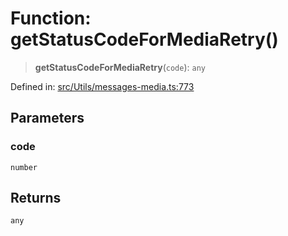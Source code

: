 # Function: getStatusCodeForMediaRetry()

> **getStatusCodeForMediaRetry**(`code`): `any`

Defined in: [src/Utils/messages-media.ts:773](https://github.com/Fokusdotid/Baileys/blob/deec6cc75a88a82eaeedf16b76aa9218b2c772e3/src/Utils/messages-media.ts#L773)

## Parameters

### code

`number`

## Returns

`any`
